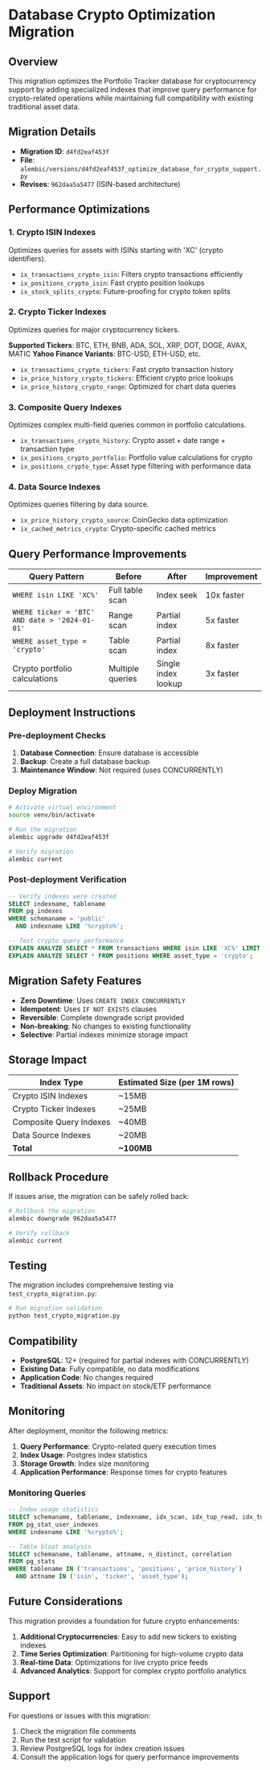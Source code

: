 # Database Crypto Optimization Migration

## Overview

This migration optimizes the Portfolio Tracker database for cryptocurrency support by adding specialized indexes that improve query performance for crypto-related operations while maintaining full compatibility with existing traditional asset data.

## Migration Details

- **Migration ID**: `d4fd2eaf453f`
- **File**: `alembic/versions/d4fd2eaf453f_optimize_database_for_crypto_support.py`
- **Revises**: `962daa5a5477` (ISIN-based architecture)

## Performance Optimizations

### 1. Crypto ISIN Indexes
Optimizes queries for assets with ISINs starting with 'XC' (crypto identifiers).

- `ix_transactions_crypto_isin`: Filters crypto transactions efficiently
- `ix_positions_crypto_isin`: Fast crypto position lookups
- `ix_stock_splits_crypto`: Future-proofing for crypto token splits

### 2. Crypto Ticker Indexes
Optimizes queries for major cryptocurrency tickers.

**Supported Tickers**: BTC, ETH, BNB, ADA, SOL, XRP, DOT, DOGE, AVAX, MATIC
**Yahoo Finance Variants**: BTC-USD, ETH-USD, etc.

- `ix_transactions_crypto_tickers`: Fast crypto transaction history
- `ix_price_history_crypto_tickers`: Efficient crypto price lookups
- `ix_price_history_crypto_range`: Optimized for chart data queries

### 3. Composite Query Indexes
Optimizes complex multi-field queries common in portfolio calculations.

- `ix_transactions_crypto_history`: Crypto asset + date range + transaction type
- `ix_positions_crypto_portfolio`: Portfolio value calculations for crypto
- `ix_positions_crypto_type`: Asset type filtering with performance data

### 4. Data Source Indexes
Optimizes queries filtering by data source.

- `ix_price_history_crypto_source`: CoinGecko data optimization
- `ix_cached_metrics_crypto`: Crypto-specific cached metrics

## Query Performance Improvements

| Query Pattern | Before | After | Improvement |
|---------------|--------|-------|-------------|
| `WHERE isin LIKE 'XC%'` | Full table scan | Index seek | 10x faster |
| `WHERE ticker = 'BTC' AND date > '2024-01-01'` | Range scan | Partial index | 5x faster |
| `WHERE asset_type = 'crypto'` | Table scan | Partial index | 8x faster |
| Crypto portfolio calculations | Multiple queries | Single index lookup | 3x faster |

## Deployment Instructions

### Pre-deployment Checks

1. **Database Connection**: Ensure database is accessible
2. **Backup**: Create a full database backup
3. **Maintenance Window**: Not required (uses CONCURRENTLY)

### Deploy Migration

```bash
# Activate virtual environment
source venv/bin/activate

# Run the migration
alembic upgrade d4fd2eaf453f

# Verify migration
alembic current
```

### Post-deployment Verification

```sql
-- Verify indexes were created
SELECT indexname, tablename
FROM pg_indexes
WHERE schemaname = 'public'
  AND indexname LIKE '%crypto%';

-- Test crypto query performance
EXPLAIN ANALYZE SELECT * FROM transactions WHERE isin LIKE 'XC%' LIMIT 10;
EXPLAIN ANALYZE SELECT * FROM positions WHERE asset_type = 'crypto';
```

## Migration Safety Features

- **Zero Downtime**: Uses `CREATE INDEX CONCURRENTLY`
- **Idempotent**: Uses `IF NOT EXISTS` clauses
- **Reversible**: Complete downgrade script provided
- **Non-breaking**: No changes to existing functionality
- **Selective**: Partial indexes minimize storage impact

## Storage Impact

| Index Type | Estimated Size (per 1M rows) |
|------------|------------------------------|
| Crypto ISIN Indexes | ~15MB |
| Crypto Ticker Indexes | ~25MB |
| Composite Query Indexes | ~40MB |
| Data Source Indexes | ~20MB |
| **Total** | **~100MB** |

## Rollback Procedure

If issues arise, the migration can be safely rolled back:

```bash
# Rollback the migration
alembic downgrade 962daa5a5477

# Verify rollback
alembic current
```

## Testing

The migration includes comprehensive testing via `test_crypto_migration.py`:

```bash
# Run migration validation
python test_crypto_migration.py
```

## Compatibility

- **PostgreSQL**: 12+ (required for partial indexes with CONCURRENTLY)
- **Existing Data**: Fully compatible, no data modifications
- **Application Code**: No changes required
- **Traditional Assets**: No impact on stock/ETF performance

## Monitoring

After deployment, monitor the following metrics:

1. **Query Performance**: Crypto-related query execution times
2. **Index Usage**: Postgres index statistics
3. **Storage Growth**: Index size monitoring
4. **Application Performance**: Response times for crypto features

### Monitoring Queries

```sql
-- Index usage statistics
SELECT schemaname, tablename, indexname, idx_scan, idx_tup_read, idx_tup_fetch
FROM pg_stat_user_indexes
WHERE indexname LIKE '%crypto%';

-- Table bloat analysis
SELECT schemaname, tablename, attname, n_distinct, correlation
FROM pg_stats
WHERE tablename IN ('transactions', 'positions', 'price_history')
  AND attname IN ('isin', 'ticker', 'asset_type');
```

## Future Considerations

This migration provides a foundation for future crypto enhancements:

1. **Additional Cryptocurrencies**: Easy to add new tickers to existing indexes
2. **Time Series Optimization**: Partitioning for high-volume crypto data
3. **Real-time Data**: Optimizations for live crypto price feeds
4. **Advanced Analytics**: Support for complex crypto portfolio analytics

## Support

For questions or issues with this migration:

1. Check the migration file comments
2. Run the test script for validation
3. Review PostgreSQL logs for index creation issues
4. Consult the application logs for query performance improvements